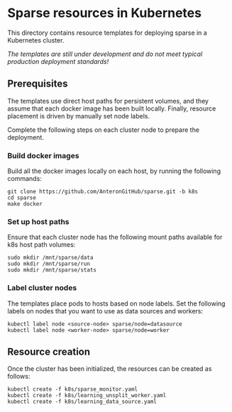 # Sparse resources in Kubernetes

This directory contains resource templates for deploying sparse in a Kubernetes cluster.

*The templates are still under development and do not meet typical production deployment standards!*

## Prerequisites
The templates use direct host paths for persistent volumes, and they assume that each docker image has been built
locally. Finally, resource placement is driven by manually set node labels.

Complete the following steps on each cluster node to prepare the deployment.

### Build docker images
Build all the docker images locally on each host, by running the following commands:
```
git clone https://github.com/AnteronGitHub/sparse.git -b k8s
cd sparse
make docker
```

### Set up host paths

Ensure that each cluster node has the following mount paths available for k8s host path volumes:
```
sudo mkdir /mnt/sparse/data
sudo mkdir /mnt/sparse/run
sudo mkdir /mnt/sparse/stats
```

### Label cluster nodes

The templates place pods to hosts based on node labels. Set the following labels on nodes that you want to use as data
sources and workers:
```
kubectl label node <source-node> sparse/node=datasource
kubectl label node <worker-node> sparse/node=worker
```

## Resource creation

Once the cluster has been initialized, the resources can be created as follows:
```
kubectl create -f k8s/sparse_monitor.yaml
kubectl create -f k8s/learning_unsplit_worker.yaml
kubectl create -f k8s/learning_data_source.yaml
```
